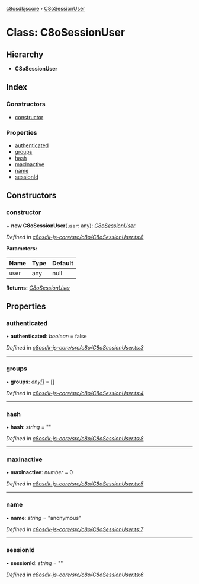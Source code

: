 [c8osdkjscore](../README.md) › [C8oSessionUser](c8osessionuser.md)

# Class: C8oSessionUser

## Hierarchy

* **C8oSessionUser**

## Index

### Constructors

* [constructor](c8osessionuser.md#constructor)

### Properties

* [authenticated](c8osessionuser.md#authenticated)
* [groups](c8osessionuser.md#groups)
* [hash](c8osessionuser.md#hash)
* [maxInactive](c8osessionuser.md#maxinactive)
* [name](c8osessionuser.md#name)
* [sessionId](c8osessionuser.md#sessionid)

## Constructors

###  constructor

\+ **new C8oSessionUser**(`user`: any): *[C8oSessionUser](c8osessionuser.md)*

*Defined in [c8osdk-js-core/src/c8o/C8oSessionUser.ts:8](https://github.com/convertigo/c8osdk-angular/blob/f4efe5a/src/c8o/C8oSessionUser.ts#L8)*

**Parameters:**

Name | Type | Default |
------ | ------ | ------ |
`user` | any |  null |

**Returns:** *[C8oSessionUser](c8osessionuser.md)*

## Properties

###  authenticated

• **authenticated**: *boolean* = false

*Defined in [c8osdk-js-core/src/c8o/C8oSessionUser.ts:3](https://github.com/convertigo/c8osdk-angular/blob/f4efe5a/src/c8o/C8oSessionUser.ts#L3)*

___

###  groups

• **groups**: *any[]* =  []

*Defined in [c8osdk-js-core/src/c8o/C8oSessionUser.ts:4](https://github.com/convertigo/c8osdk-angular/blob/f4efe5a/src/c8o/C8oSessionUser.ts#L4)*

___

###  hash

• **hash**: *string* = ""

*Defined in [c8osdk-js-core/src/c8o/C8oSessionUser.ts:8](https://github.com/convertigo/c8osdk-angular/blob/f4efe5a/src/c8o/C8oSessionUser.ts#L8)*

___

###  maxInactive

• **maxInactive**: *number* = 0

*Defined in [c8osdk-js-core/src/c8o/C8oSessionUser.ts:5](https://github.com/convertigo/c8osdk-angular/blob/f4efe5a/src/c8o/C8oSessionUser.ts#L5)*

___

###  name

• **name**: *string* = "anonymous"

*Defined in [c8osdk-js-core/src/c8o/C8oSessionUser.ts:7](https://github.com/convertigo/c8osdk-angular/blob/f4efe5a/src/c8o/C8oSessionUser.ts#L7)*

___

###  sessionId

• **sessionId**: *string* = ""

*Defined in [c8osdk-js-core/src/c8o/C8oSessionUser.ts:6](https://github.com/convertigo/c8osdk-angular/blob/f4efe5a/src/c8o/C8oSessionUser.ts#L6)*
